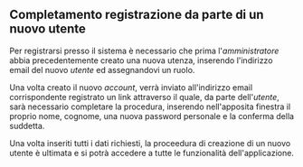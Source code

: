## Completamento registrazione da parte di un nuovo utente
Per registrarsi presso il sistema è necessario che prima l'*amministratore* abbia precedentemente creato una nuova utenza, inserendo l'indirizzo email del nuovo *utente* ed assegnandovi un ruolo.</br>

Una volta creato il nuovo *account*, verrà inviato all'indirizzo email corrispondente registrato un link attraverso il quale, da parte dell'*utente*, sarà necessario completare la procedura, inserendo nell'apposita finestra il proprio nome, cognome, una nuova password personale e la conferma della suddetta. </br>

Una volta inseriti tutti i dati richiesti, la proceedura di creazione di un nuovo utente è ultimata e si potrà accedere a tutte le funzionalità dell'applicazione.